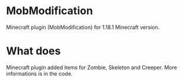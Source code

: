 # MobModification
Minecraft plugin (MobModification) for 1.18.1 Minecraft version.

# What does
Minecraft plugin added items for Zombie, Skeleton and Creeper. More informations is in the code.
